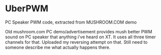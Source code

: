 # UberPWM
PC Speaker PWM code, extracted from MUSHROOM.COM demo

Old mushroom.com PC demo/advertisement provides mush better PWM sound on PC speaker that anything i've heard on XT. 
It uses all three timer channels for that.
Uploaded my reversing attempt on that.
Still need to someone describe me what actually happens there.

